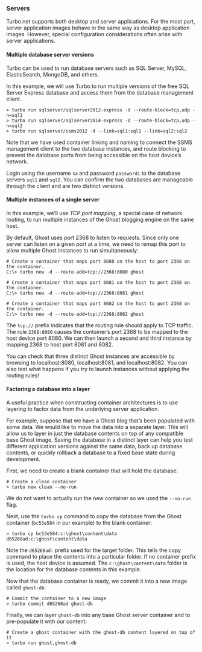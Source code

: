 ### Servers

Turbo.net supports both desktop and server applications. For the most part, server application images behave in the same way as desktop application images. However, special configuration considerations often arise with server applications.

#### Multiple database server versions

Turbo can be used to run database servers such as SQL Server, MySQL, ElasticSearch, MongoDB, and others.

In this example, we will use Turbo to run multiple versions of the free SQL Server Express database and access them from the database management client.

```
> turbo run sqlserver/sqlserver2012-express -d --route-block=tcp,udp -n=sql1
> turbo run sqlserver/sqlserver2014-express -d --route-block=tcp,udp -n=sql2
> turbo run sqlserver/ssms2012 -d --link=sql1:sql1 --link=sql2:sql2
```

Note that we have used container linking and naming to connect the SSMS management client to the two database instances, and route blocking to prevent the database ports from being accessible on the host device’s network.

Login using the username `sa` and password `password1` to the database servers `sql1` and `sql2`. You can confirm the two databases are manageable through the client and are two distinct versions.

#### Multiple instances of a single server

In this example, we’ll use *TCP port mapping*, a special case of network routing, to run multiple instances of the Ghost blogging engine on the same host.

By default, Ghost uses port 2368 to listen to requests. Since only one server can listen on a given port at a time, we need to remap this port to allow multiple Ghost instances to run simultaneously:

```
# Create a container that maps port 8080 on the host to port 2368 on the container.
C:\> turbo new -d --route-add=tcp://2368:8080 ghost

# Create a container that maps port 8081 on the host to port 2368 on the container.
C:\> turbo new -d --route-add=tcp://2368:8081 ghost

# Create a container that maps port 8082 on the host to port 2368 on the container.
C:\> turbo new -d --route-add=tcp://2368:8082 ghost
```

The `tcp://` prefix indicates that the routing rule should apply to TCP traffic. The rule `2368:8080` causes the container’s port 2368 to be mapped to the host device port 8080. We can then launch a second and third instance by mapping 2368 to host port 8081 and 8082.

You can check that three distinct Ghost instances are accessible by browsing to localhost:8080, localhost:8081, and localhost:8082. You can also test what happens if you try to launch instances without applying the routing rules!

#### Factoring a database into a layer

A useful practice when constructing container architectures is to use layering to factor data from the underlying server application.

For example, suppose that we have a Ghost blog that’s been populated with some data. We would like to move the data into a separate layer. This will allow us to layer in just the database contents on top of any compatible base Ghost image. Saving the database in a distinct layer can help you test different application versions against the same data, back up database contents, or quickly rollback a database to a fixed base state during development.

First, we need to create a blank container that will hold the database:

```
# Create a clean container
> turbo new clean --no-run
```

We do not want to actually run the new container so we used the `--no-run` flag.

Next, use the `turbo cp` command to copy the database from the Ghost container (`bc53e584` in our example) to the blank container:

```
> turbo cp bc53e584:c:\ghost\content\data d65260ad:c:\ghost\content\data
```

Note the `d65260ad:` prefix used for the target folder. This tells the copy command to place the contents into a particular folder. If no container prefix is used, the host device is assumed. The `c:\ghost\content\data` folder is the location for the database contents in this example.

Now that the database container is ready, we commit it into a new image called `ghost-db`:

```
# Commit the container to a new image
> turbo commit d65260ad ghost-db
```

Finally, we can layer `ghost-db` into any base Ghost server container and to pre-populate it with our content:

```
# Create a ghost container with the ghost-db content layered on top of it
> turbo run ghost,ghost-db
```